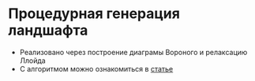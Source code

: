 # Процедурная генерация ландшафта
- Реализовано через построение диаграмы Вороного и релаксацию Ллойда
- С алгоритмом можно ознакомиться в [статье]([url](https://habr.com/ru/articles/314852/))
